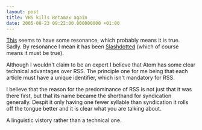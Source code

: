 ```yaml
---
layout: post
title: VHS kills Betamax again
date: 2005-08-23 09:22:00.000000000 +01:00
---
```

<a href="http://www.feedforall.com/rss-syndication-standard.htm">This</a> seems to have some resonance, which probably means it is true. Sadly. By resonance I mean it has been <a href="http://developers.slashdot.org/article.pl?sid=05/08/22/1416230&amp;from=rss">Slashdotted</a> (which of course means it must be true).

Although I wouldn't claim to be an expert I believe that Atom has some clear technical advantages over RSS. The principle one for me being that each article must have a unique identifier, which isn't mandatory for RSS.

I believe that the reason for the predominance of RSS is not just that it was there first, but that its name became the shorthand for syndication generally. Despit it only having one fewer syllable than syndication it rolls off the tongue better and it is clear what you are talking about.

A linguistic vistory rather than a technical one.
